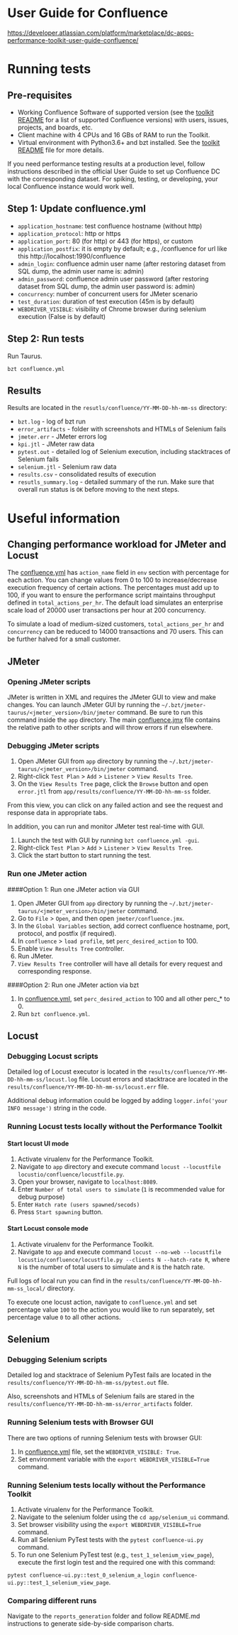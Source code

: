 # User Guide for Confluence
https://developer.atlassian.com/platform/marketplace/dc-apps-performance-toolkit-user-guide-confluence/

# Running tests
## Pre-requisites
* Working Confluence Software of supported version (see the [toolkit README](../../README.md) for a list of supported Confluence versions) with users, issues, projects, and boards, etc.
* Client machine with 4 CPUs and 16 GBs of RAM to run the Toolkit.
* Virtual environment with Python3.6+ and bzt installed. See the [toolkit README](../../README.md) file for more details.

If you need performance testing results at a production level, follow instructions described 
in the official User Guide to set up Confluence DC with the corresponding dataset.
For spiking, testing, or developing, your local Confluence instance would work well.

## Step 1: Update confluence.yml
* `application_hostname`: test confluence hostname (without http)
* `application_protocol`: http or https
* `application_port`: 80 (for http) or 443 (for https), or custom
* `application_postfix`: it is empty by default; e.g., /confluence for url like this http://localhost:1990/confluence
* `admin_login`: confluence admin user name (after restoring dataset from SQL dump, the admin user name is: admin)
* `admin_password`: confluence admin user password (after restoring dataset from SQL dump, the admin user password is: admin) 
* `concurrency`: number of concurrent users for JMeter scenario
* `test_duration`: duration of test execution (45m is by default)
* `WEBDRIVER_VISIBLE`: visibility of Chrome browser during selenium execution (False is by default)

## Step 2: Run tests
Run Taurus.
```
bzt confluence.yml
```

## Results
Results are located in the `resutls/confluence/YY-MM-DD-hh-mm-ss` directory:
* `bzt.log` - log of bzt run
* `error_artifacts` - folder with screenshots and HTMLs of Selenium fails
* `jmeter.err` - JMeter errors log
* `kpi.jtl` - JMeter raw data
* `pytest.out` - detailed log of Selenium execution, including stacktraces of Selenium fails
* `selenium.jtl` - Selenium raw data
* `results.csv` - consolidated results of execution
* `resutls_summary.log` - detailed summary of the run. Make sure that overall run status is `OK` before moving to the 
next steps.


# Useful information

## Changing performance workload for JMeter and Locust
The [confluence.yml](../../app/confluence.yml) has `action_name` field in `env` section with percentage for each action. You can change values from 0 to 100 to increase/decrease execution frequency of certain actions. 
The percentages must add up to 100, if you want to ensure the performance script maintains 
throughput defined in `total_actions_per_hr`. The default load simulates an enterprise scale load of 20000 user transactions per hour at 200 concurrency.

To simulate a load of medium-sized customers, `total_actions_per_hr` and `concurrency` can be reduced to 14000 transactions and 70 users. This can be further halved for a small customer.

## JMeter
### Opening JMeter scripts
JMeter is written in XML and requires the JMeter GUI to view and make changes. You can launch JMeter GUI by running the `~/.bzt/jmeter-taurus/<jmeter_version>/bin/jmeter` command. 
Be sure to run this command inside the `app` directory. The main [confluence.jmx](../../app/jmeter/confluence.jmx) file contains the relative path to other scripts and will throw errors if run elsewhere. 

### Debugging JMeter scripts
1. Open JMeter GUI from `app` directory by running the `~/.bzt/jmeter-taurus/<jmeter_version>/bin/jmeter` command. 
1. Right-click `Test Plan` > `Add` > `Listener` > `View Results Tree`. 
1. On the `View Results Tree` page, click the `Browse` button and open `error.jtl` from `app/results/confluence/YY-MM-DD-hh-mm-ss` folder.

From this view, you can click on any failed action and see the request and response data in appropriate tabs.

In addition, you can run and monitor JMeter test real-time with GUI.
1. Launch the test with GUI by running `bzt confluence.yml -gui`.
1. Right-click `Test Plan` > `Add` > `Listener` > `View Results Tree`. 
1. Click the start button to start running the test.

### Run one JMeter action
####Option 1: Run one JMeter action via GUI
1. Open JMeter GUI from `app` directory by running the `~/.bzt/jmeter-taurus/<jmeter_version>/bin/jmeter` command. 
1. Go to `File` > `Open`, and then open `jmeter/confluence.jmx`.
1. In the `Global Variables` section, add correct confluence hostname, port, protocol, and postfix (if required).
1. In `confluence` > `load profile`, set `perc_desired_action` to 100.
1. Enable `View Results Tree` controller.
1. Run JMeter.
1. `View Results Tree` controller will have all details for every request and corresponding response.

####Option 2: Run one JMeter action via bzt
1. In [confluence.yml](../../app/confluence.yml), set `perc_desired_action` to 100 and all other perc_* to 0.
1. Run `bzt confluence.yml`.

## Locust
### Debugging Locust scripts
Detailed log of Locust executor is located in the `results/confluence/YY-MM-DD-hh-mm-ss/locust.log` file. Locust errors and stacktrace are located in the `results/confluence/YY-MM-DD-hh-mm-ss/locust.err` file.

Additional debug information could be logged by adding `logger.info('your INFO message')` string in the code.
### Running Locust tests locally without the Performance Toolkit
#### Start locust UI mode
1. Activate virualenv for the Performance Toolkit.
1. Navigate to `app` directory and execute command `locust --locustfile locustio/confluence/locustfile.py`. 
1. Open your browser, navigate to `localhost:8089`.  
1. Enter `Number of total users to simulate` (`1` is recommended value for debug purpose)  
1. Enter `Hatch rate (users spawned/secods)` 
1. Press `Start spawning` button.

#### Start Locust console mode
1. Activate virualenv for the Performance Toolkit.
1. Navigate to `app` and execute command `locust --no-web --locustfile locustio/confluence/locustfile.py --clients N --hatch-rate R`, where `N` is the number of total users to simulate and `R` is the hatch rate.  

Full logs of local run you can find in the `results/confluence/YY-MM-DD-hh-mm-ss_local/` directory.

To execute one locust action, navigate to `confluence.yml` and set percentage value `100` to the action you would like to run separately, set percentage value `0` to all other actions.


## Selenium
### Debugging Selenium scripts
Detailed log and stacktrace of Selenium PyTest fails are located in the `results/confluence/YY-MM-DD-hh-mm-ss/pytest.out` file. 

Also, screenshots and HTMLs of Selenium fails are stared in the `results/confluence/YY-MM-DD-hh-mm-ss/error_artifacts` folder. 

### Running Selenium tests with Browser GUI
There are two options of running Selenium tests with browser GUI:
1. In [confluence.yml](../../app/confluence.yml) file, set the `WEBDRIVER_VISIBLE: True`.
1. Set environment variable with the `export WEBDRIVER_VISIBLE=True` command.


### Running Selenium tests locally without the Performance Toolkit
1. Activate virualenv for the Performance Toolkit.
1. Navigate to the selenium folder using the `cd app/selenium_ui` command. 
1. Set browser visibility using the `export WEBDRIVER_VISIBLE=True` command.
1. Run all Selenium PyTest tests with the `pytest confluence-ui.py` command.
1. To run one Selenium PyTest test (e.g., `test_1_selenium_view_page`), execute the first login test and the required one with this command:

`pytest confluence-ui.py::test_0_selenium_a_login confluence-ui.py::test_1_selenium_view_page`.


### Comparing different runs
Navigate to the `reports_generation` folder and follow README.md instructions to generate side-by-side comparison charts.
